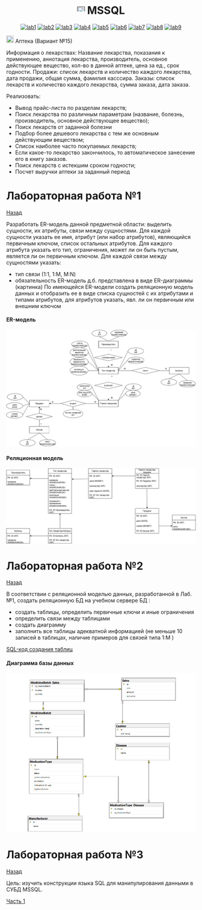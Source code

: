 <h1 name="content" align="center"><a href=""><img src="https://github.com/user-attachments/assets/e080adec-6af7-4bd2-b232-d43cb37024ac" width="20" height="20"/></a> MSSQL</h1>

<p align="center">
  <a href="#lab1"><img alt="lab1" src="https://img.shields.io/badge/Lab1-ffb6c1"></a> 
  <a href="#lab2"><img alt="lab2" src="https://img.shields.io/badge/Lab2-ff91a4"></a>
  <a href="#lab3"><img alt="lab3" src="https://img.shields.io/badge/Lab3-ff69b4"></a>
  <a href="#lab4"><img alt="lab4" src="https://img.shields.io/badge/Lab4-ff1493"></a>
  <a href="#lab5"><img alt="lab5" src="https://img.shields.io/badge/Lab5-db7093"></a>
  <a href="#lab6"><img alt="lab6" src="https://img.shields.io/badge/Lab6-c71585"></a> 
  <a href="#lab7"><img alt="lab7" src="https://img.shields.io/badge/Lab7-ffc0cb"></a>
  <a href="#lab8"><img alt="lab8" src="https://img.shields.io/badge/Lab8-d87093"></a>
  <a href="#lab9"><img alt="lab9" src="https://img.shields.io/badge/Lab9-ffb8c9"></a> 
</p>

<img src="https://github.com/user-attachments/assets/e080adec-6af7-4bd2-b232-d43cb37024ac" width="20" height="20"/> Аптека (Вариант №15)
<p aligh="justify>
<h3>
  <a href="#client"></a>
  
  Информация о лекарствах: Название лекарства,  показания к применению, аннотация лекарства, производитель, основное действующее вещество, кол-во в данной аптеке, цена за ед., срок годности.
  Продажи: список лекарств и количество каждого лекарства, дата продажи, общая сумма, фамилия касссира.
  Заказы: список лекарств и количество каждого лекарства, сумма заказа, дата заказа.

  Реализовать:
- Вывод прайс-листа по разделам лекарств;
- Поиск лекарства по различным параметрам (название, болезнь, производитель, основное действующее вещество);
- Поиск лекарств от заданной болезни
- Подбор более дешевого лекарства с тем же основным действующим веществом;
- Список наиболее часто покупаемых лекарств;
- Если какое-то лекарство закончилось, то автоматическое занесение его в книгу заказов.
- Поиск лекарств с истекшим сроком годности;
- Посчет выручки аптеки за заданный период
</h3>
</p>

<a id="lab1"></a>
# Лабораторная работа №1
[Назад](#content)


Разработать ER-модель данной предметной области: выделить сущности, их атрибуты, связи между сущностями.
Для каждой сущности указать ее имя, атрибут (или набор атрибутов), являющийся первичным ключом, список остальных атрибутов.
Для каждого атрибута указать его тип, ограничения, может ли он быть пустым, является ли он первичным ключом.
Для каждой связи между сущностями указать:
- тип связи (1:1, 1:M, M:N)
- обязательность
ER-модель д.б. представлена в виде ER-диаграммы (картинка)
По имеющейся ER-модели создать реляционную модель данных и отобразить ее в виде списка сущностей с их атрибутами и типами атрибутов, для атрибутов указать, явл. ли он первичным или внешним ключом


#### ER-модель
![image](/lab1/ER_1.png)

#### Реляционная модель
![image](/lab1/2.png)

<a id="lab2"></a>
# Лабораторная работа №2
[Назад](#content)


В соответствии с реляционной моделью данных, разработанной в Лаб.№1, создать реляционную БД на учебном сервере БД :
- создать таблицы, определить первичные ключи и иные ограничения
- определить связи между таблицами
- создать диаграмму
- заполнить все таблицы адекватной информацией (не меньше 10 записей в таблицах, наличие примеров для связей типа 1:M )


[SQL-код создания таблиц](https://github.com/rrakhimovva/db_labs/blob/main/lab2/SQLQuery1.sql)

#### Диаграмма базы данных
![image](/lab1/diagram_bd.jpg)

<a id="lab3"></a>
# Лабораторная работа №3
[Назад](#content)


Цель: изучить конструкции языка SQL для манипулирования данными в СУБД  MSSQL.

[Часть 1](https://github.com/rrakhimovva/db_labs/blob/main/lab3/Рахимова_ПМИ32_часть1.docx)

